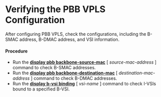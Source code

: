 Verifying the PBB VPLS Configuration
====================================

After configuring PBB VPLS, check the configurations, including
the B-SMAC address, B-DMAC address, and VSI information.

#### Procedure

* Run the [**display pbb backbone-source-mac**](cmdqueryname=display+pbb+backbone-source-mac) [ *source-mac-address* ] command to check
  B-SMAC addresses.
* Run the [**display pbb
  backbone-destination-mac**](cmdqueryname=display+pbb+backbone-destination-mac) [ *destination-mac-address* ] command to check B-DMAC addresses.
* Run the [**display b-vsi binding**](cmdqueryname=display+b-vsi+binding) [ *vsi-name* ] command to check I-VSIs bound to a specified B-VSI.